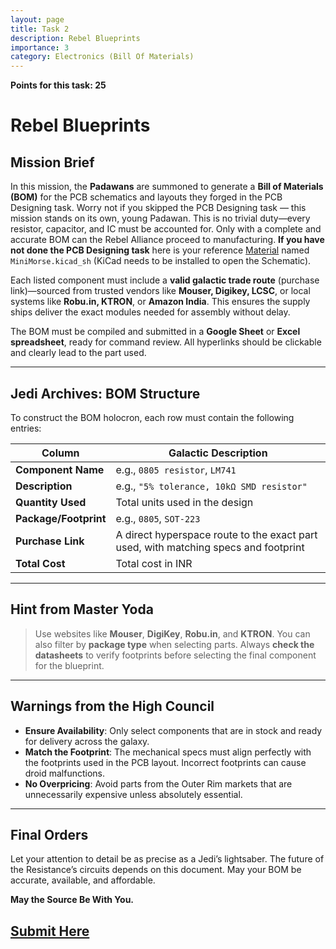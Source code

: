 ```yaml
---
layout: page
title: Task 2
description: Rebel Blueprints
importance: 3
category: Electronics (Bill Of Materials)
---
```


**Points for this task: 25**

# Rebel Blueprints

## Mission Brief

In this mission, the **Padawans** are summoned to generate a **Bill of Materials (BOM)** for the PCB schematics and layouts they forged in the PCB Designing task. Worry not if you skipped the PCB Designing task — this mission stands on its own, young Padawan. This is no trivial duty—every resistor, capacitor, and IC must be accounted for. Only with a complete and accurate BOM can the Rebel Alliance proceed to manufacturing.
**If you have not done the PCB Designing task** here is your reference [Material](https://drive.google.com/drive/u/0/folders/1RF4yw-MRR_ZKoP1AoHSOtmx7msi20Z3P) named `MiniMorse.kicad_sh` (KiCad needs to be installed to open the Schematic).

Each listed component must include a **valid galactic trade route** (purchase link)—sourced from trusted vendors like **Mouser, Digikey, LCSC**, or local systems like **Robu.in, KTRON**, or **Amazon India**. This ensures the supply ships deliver the exact modules needed for assembly without delay.

The BOM must be compiled and submitted in a **Google Sheet** or **Excel spreadsheet**, ready for command review. All hyperlinks should be clickable and clearly lead to the part used.

---

## Jedi Archives: BOM Structure

To construct the BOM holocron, each row must contain the following entries:

| Column | Galactic Description |
|--------|-----------------------|
| **Component Name** | e.g., `0805 resistor`, `LM741` |
| **Description** | e.g., `"5% tolerance, 10kΩ SMD resistor"` |
| **Quantity Used** | Total units used in the design |
| **Package/Footprint** | e.g., `0805`, `SOT-223` |
| **Purchase Link** | A direct hyperspace route to the exact part used, with matching specs and footprint |
| **Total Cost** | Total cost in INR |

---

## Hint from Master Yoda

> Use websites like **Mouser**, **DigiKey**, **Robu.in**, and **KTRON**. You can also filter by **package type** when selecting parts. Always **check the datasheets** to verify footprints before selecting the final component for the blueprint.

---

## Warnings from the High Council

- **Ensure Availability**: Only select components that are in stock and ready for delivery across the galaxy.
- **Match the Footprint**: The mechanical specs must align perfectly with the footprints used in the PCB layout. Incorrect footprints can cause droid malfunctions.
- **No Overpricing**: Avoid parts from the Outer Rim markets that are unnecessarily expensive unless absolutely essential.

---

## Final Orders

Let your attention to detail be as precise as a Jedi’s lightsaber. The future of the Resistance’s circuits depends on this document. May your BOM be accurate, available, and affordable.

**May the Source Be With You.**

## [Submit Here](https://forms.gle/2jLS4TkaVnkNYLkV6)